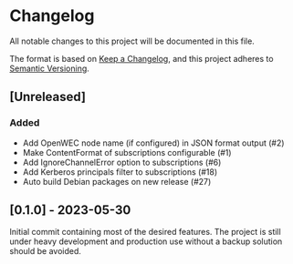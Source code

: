 # Changelog

All notable changes to this project will be documented in this file.

The format is based on [Keep a Changelog](https://keepachangelog.com/en/1.1.0/),
and this project adheres to [Semantic Versioning](https://semver.org/spec/v2.0.0.html).

##  [Unreleased]

### Added

- Add OpenWEC node name (if configured) in JSON format output (#2)
- Make ContentFormat of subscriptions configurable (#1)
- Add IgnoreChannelError option to subscriptions (#6)
- Add Kerberos principals filter to subscriptions (#18)
- Auto build Debian packages on new release (#27)

## [0.1.0] - 2023-05-30

Initial commit containing most of the desired features. The project is still under heavy development and production use without a backup solution should be avoided.

